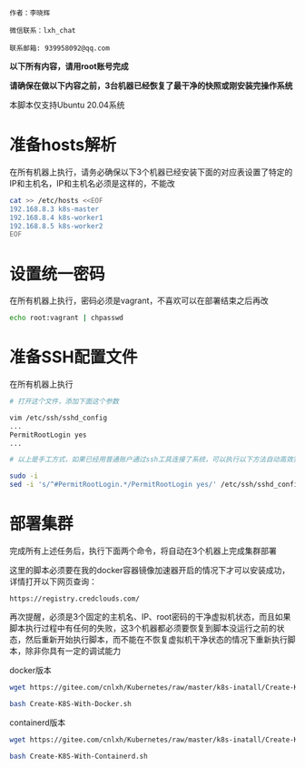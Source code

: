 ```textile
作者：李晓辉

微信联系：lxh_chat

联系邮箱: 939958092@qq.com
```
**以下所有内容，请用root账号完成**

**请确保在做以下内容之前，3台机器已经恢复了最干净的快照或刚安装完操作系统**

本脚本仅支持Ubuntu 20.04系统

# 准备hosts解析

在所有机器上执行，请务必确保以下3个机器已经安装下面的对应表设置了特定的IP和主机名，IP和主机名必须是这样的，不能改

```bash
cat >> /etc/hosts <<EOF
192.168.8.3 k8s-master
192.168.8.4 k8s-worker1
192.168.8.5 k8s-worker2
EOF
```

# 设置统一密码

在所有机器上执行，密码必须是vagrant，不喜欢可以在部署结束之后再改

```bash
echo root:vagrant | chpasswd
```

# 准备SSH配置文件

在所有机器上执行

```bash
# 打开这个文件，添加下面这个参数

vim /etc/ssh/sshd_config
...
PermitRootLogin yes
...

# 以上是手工方式，如果已经用普通账户通过ssh工具连接了系统，可以执行以下方法自动高效实现

sudo -i
sed -i 's/^#PermitRootLogin.*/PermitRootLogin yes/' /etc/ssh/sshd_config

```

# 部署集群

完成所有上述任务后，执行下面两个命令，将自动在3个机器上完成集群部署

这里的脚本必须要在我的docker容器镜像加速器开启的情况下才可以安装成功，详情打开以下网页查询：

```text
https://registry.credclouds.com/
```

再次提醒，必须是3个固定的主机名、IP、root密码的干净虚拟机状态，而且如果脚本执行过程中有任何的失败，这3个机器都必须要恢复到脚本没运行之前的状态，然后重新开始执行脚本，而不能在不恢复虚拟机干净状态的情况下重新执行脚本，除非你具有一定的调试能力

docker版本

```bash
wget https://gitee.com/cnlxh/Kubernetes/raw/master/k8s-inatall/Create-K8S-With-Docker.sh

bash Create-K8S-With-Docker.sh

```

containerd版本

```bash
wget https://gitee.com/cnlxh/Kubernetes/raw/master/k8s-inatall/Create-K8S-With-Containerd.sh

bash Create-K8S-With-Containerd.sh

```